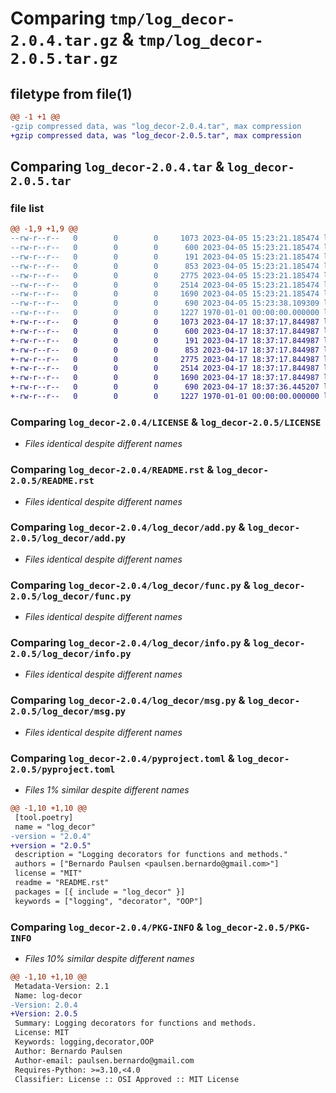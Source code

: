 # Comparing `tmp/log_decor-2.0.4.tar.gz` & `tmp/log_decor-2.0.5.tar.gz`

## filetype from file(1)

```diff
@@ -1 +1 @@
-gzip compressed data, was "log_decor-2.0.4.tar", max compression
+gzip compressed data, was "log_decor-2.0.5.tar", max compression
```

## Comparing `log_decor-2.0.4.tar` & `log_decor-2.0.5.tar`

### file list

```diff
@@ -1,9 +1,9 @@
--rw-r--r--   0        0        0     1073 2023-04-05 15:23:21.185474 log_decor-2.0.4/LICENSE
--rw-r--r--   0        0        0      600 2023-04-05 15:23:21.185474 log_decor-2.0.4/README.rst
--rw-r--r--   0        0        0      191 2023-04-05 15:23:21.185474 log_decor-2.0.4/log_decor/__init__.py
--rw-r--r--   0        0        0      853 2023-04-05 15:23:21.185474 log_decor-2.0.4/log_decor/add.py
--rw-r--r--   0        0        0     2775 2023-04-05 15:23:21.185474 log_decor-2.0.4/log_decor/func.py
--rw-r--r--   0        0        0     2514 2023-04-05 15:23:21.185474 log_decor-2.0.4/log_decor/info.py
--rw-r--r--   0        0        0     1690 2023-04-05 15:23:21.185474 log_decor-2.0.4/log_decor/msg.py
--rw-r--r--   0        0        0      690 2023-04-05 15:23:38.109309 log_decor-2.0.4/pyproject.toml
--rw-r--r--   0        0        0     1227 1970-01-01 00:00:00.000000 log_decor-2.0.4/PKG-INFO
+-rw-r--r--   0        0        0     1073 2023-04-17 18:37:17.844987 log_decor-2.0.5/LICENSE
+-rw-r--r--   0        0        0      600 2023-04-17 18:37:17.844987 log_decor-2.0.5/README.rst
+-rw-r--r--   0        0        0      191 2023-04-17 18:37:17.844987 log_decor-2.0.5/log_decor/__init__.py
+-rw-r--r--   0        0        0      853 2023-04-17 18:37:17.844987 log_decor-2.0.5/log_decor/add.py
+-rw-r--r--   0        0        0     2775 2023-04-17 18:37:17.844987 log_decor-2.0.5/log_decor/func.py
+-rw-r--r--   0        0        0     2514 2023-04-17 18:37:17.844987 log_decor-2.0.5/log_decor/info.py
+-rw-r--r--   0        0        0     1690 2023-04-17 18:37:17.844987 log_decor-2.0.5/log_decor/msg.py
+-rw-r--r--   0        0        0      690 2023-04-17 18:37:36.445207 log_decor-2.0.5/pyproject.toml
+-rw-r--r--   0        0        0     1227 1970-01-01 00:00:00.000000 log_decor-2.0.5/PKG-INFO
```

### Comparing `log_decor-2.0.4/LICENSE` & `log_decor-2.0.5/LICENSE`

 * *Files identical despite different names*

### Comparing `log_decor-2.0.4/README.rst` & `log_decor-2.0.5/README.rst`

 * *Files identical despite different names*

### Comparing `log_decor-2.0.4/log_decor/add.py` & `log_decor-2.0.5/log_decor/add.py`

 * *Files identical despite different names*

### Comparing `log_decor-2.0.4/log_decor/func.py` & `log_decor-2.0.5/log_decor/func.py`

 * *Files identical despite different names*

### Comparing `log_decor-2.0.4/log_decor/info.py` & `log_decor-2.0.5/log_decor/info.py`

 * *Files identical despite different names*

### Comparing `log_decor-2.0.4/log_decor/msg.py` & `log_decor-2.0.5/log_decor/msg.py`

 * *Files identical despite different names*

### Comparing `log_decor-2.0.4/pyproject.toml` & `log_decor-2.0.5/pyproject.toml`

 * *Files 1% similar despite different names*

```diff
@@ -1,10 +1,10 @@
 [tool.poetry]
 name = "log_decor"
-version = "2.0.4"
+version = "2.0.5"
 description = "Logging decorators for functions and methods."
 authors = ["Bernardo Paulsen <paulsen.bernardo@gmail.com>"]
 license = "MIT"
 readme = "README.rst"
 packages = [{ include = "log_decor" }]
 keywords = ["logging", "decorator", "OOP"]
```

### Comparing `log_decor-2.0.4/PKG-INFO` & `log_decor-2.0.5/PKG-INFO`

 * *Files 10% similar despite different names*

```diff
@@ -1,10 +1,10 @@
 Metadata-Version: 2.1
 Name: log-decor
-Version: 2.0.4
+Version: 2.0.5
 Summary: Logging decorators for functions and methods.
 License: MIT
 Keywords: logging,decorator,OOP
 Author: Bernardo Paulsen
 Author-email: paulsen.bernardo@gmail.com
 Requires-Python: >=3.10,<4.0
 Classifier: License :: OSI Approved :: MIT License
```

